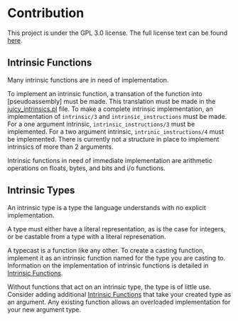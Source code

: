 # Contribution
This project is under the GPL 3.0 license.
The full license text can be found [here](#/GordianNaught/Juicy/lob/master/LICENSE.md).

## Intrinsic Functions
Many intrinsic functions are in need of implementation.

To implement an intrinsic function, a transation of the function into [pseudoassembly] must be made. This translation must be made in the [juicy_intrinsics.pl](#/GordianNaught/Juicy/blob/master/juicy_intrinsics.pl) file.
To make a complete intrinsic implementation, an implementation of `intrinsic/3` and `intrinsic_instructions` must be made. For a one argument intrinsic, `intrinsic_instructions/3` must be implemented. For a two argument intrinsic, `intrinic_instructions/4` must be implemented. There is currently not a structure in place to implement intrinsics of more than 2 arguments.

Intrinsic functions in need of immediate implementation are arithmetic operations on floats, bytes, and bits and i/o functions.

## Intrinsic Types
An intrinsic type is a type the language understands with no explicit implementation.

A type must either have a literal representation, as is the case for integers, or be castable from a type with a literal represenation.

A typecast is a function like any other. To create a casting function, implement it as an intrinsic function named for the type you are casting to. Information on the implementation of intrinsic functions is detailed in [Intrinsic Functions](#intrinsic-functions).

Without functions that act on an intrinsic type, the type is of little use.
Consider adding additional [Intrinsic Functions](#intrinsic-functions) that take your created type as an argument. Any existing function allows an overloaded implementation for your new argument type.
